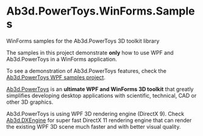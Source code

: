 # Ab3d.PowerToys.WinForms.Samples
WinForms samples for the Ab3d.PowerToys 3D toolkit library

The samples in this project demonstrate **only** how to use WPF and Ab3d.PowerToys in a WinForms application.

To see a demonstration of Ab3d.PowerToys features, check the [Ab3d.PowerToys WPF samples project](https://github.com/ab4d/Ab3d.PowerToys.Wpf.Samples).

[Ab3d.PowerToys](https://www.ab4d.com/PowerToys.aspx) is an **ultimate WPF and WinForms 3D toolkit** that greatly simplifies developing desktop applications with scientific, technical, CAD or other 3D graphics.

Ab3d.PowerToys is using WPF 3D rendering engine (DirectX 9). Check [Ab3d.DXEngine](https://www.ab4d.com/DXEngine.aspx) for super fast DirectX 11 rendering engine that can render the existing WPF 3D scene much faster and with better visual quality.